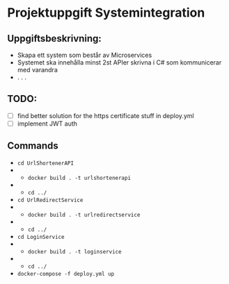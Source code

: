 # Projektuppgift Systemintegration

## Uppgiftsbeskrivning:

- Skapa ett system som består av Microservices
- Systemet ska innehålla minst 2st APIer skrivna i C# som kommunicerar med varandra
- . . .

## **TODO:**

- [ ] find better solution for the https certificate stuff in deploy.yml
- [ ] implement JWT auth

## Commands

- `cd UrlShortenerAPI`
- - `docker build . -t urlshortenerapi`
- - `cd ../`
- `cd UrlRedirectService`
- - `docker build . -t urlredirectservice`
- - `cd ../`
- `cd LoginService`
- - `docker build . -t loginservice`
- - `cd ../`
- `docker-compose -f deploy.yml up`
